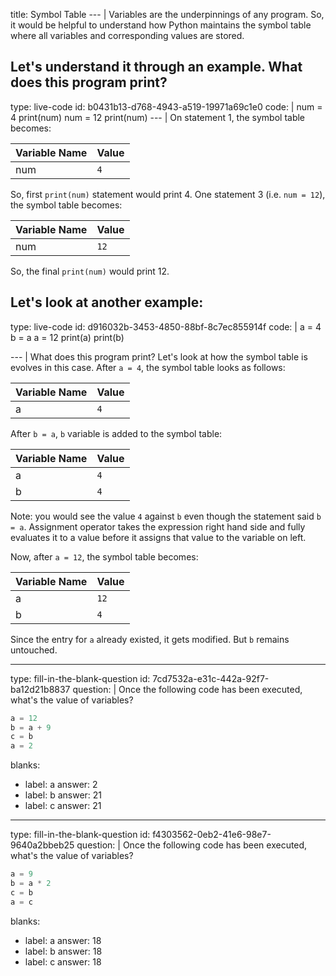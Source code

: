 title: Symbol Table
--- |
  Variables are the underpinnings of any program. So, it would be helpful to understand how Python maintains the symbol table where all variables and corresponding values are stored.

  Let's understand it through an example. What does this program print?
---
type: live-code
id: b0431b13-d768-4943-a519-19971a69c1e0
code: |
  num = 4
  print(num)
  num = 12
  print(num)
--- |
  On statement 1, the symbol table becomes:

  | Variable Name | Value |
  | - | - |
  | num | `4` |

  So, first `print(num)` statement would print 4. One statement 3 (i.e. `num = 12`), the symbol table becomes:

  | Variable Name | Value |
  | - | - |
  | num | `12` |

  So, the final `print(num)` would print 12.

  Let's look at another example:
---
type: live-code
id: d916032b-3453-4850-88bf-8c7ec855914f
code: |
  a = 4
  b = a
  a = 12
  print(a)
  print(b)

--- |
  What does this program print? Let's look at how the symbol table is evolves in this case. After `a = 4`, the symbol table looks as follows:

  | Variable Name | Value |
  | - | - |
  | a | `4` |

  After `b = a`, `b` variable is added to the symbol table:

  | Variable Name | Value |
  | - | - |
  | a | `4` |
  | b | `4` |

  Note: you would see the value `4` against `b` even though the statement said `b = a`. Assignment operator takes the expression right hand side and fully evaluates it to a value before it assigns that value to the variable on left.

  Now, after `a = 12`, the symbol table becomes:

  | Variable Name | Value |
  | - | - |
  | a | `12` |
  | b | `4` |

  Since the entry for `a` already existed, it gets modified. But `b` remains untouched.

---
type: fill-in-the-blank-question
id: 7cd7532a-e31c-442a-92f7-ba12d21b8837
question: |
  Once the following code has been executed, what's the value of variables?
  ```Python
  a = 12
  b = a + 9
  c = b
  a = 2
  ```
blanks:
  - label: a
    answer: 2
  - label: b
    answer: 21
  - label: c
    answer: 21

---
type: fill-in-the-blank-question
id: f4303562-0eb2-41e6-98e7-9640a2bbeb25
question: |
  Once the following code has been executed, what's the value of variables?
  ```Python
  a = 9
  b = a * 2
  c = b
  a = c
  ```
blanks:
  - label: a
    answer: 18
  - label: b
    answer: 18
  - label: c
    answer: 18
